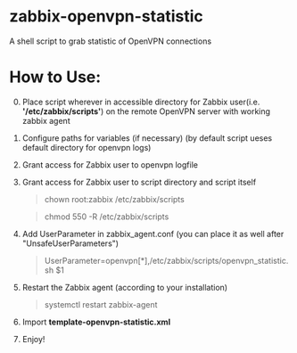 # zabbix-openvpn-statistic
A shell script to grab statistic of OpenVPN connections
# How to Use:

   0. Place script wherever in accessible directory
      for Zabbix user(i.e. **'/etc/zabbix/scripts'**)
      on the remote OpenVPN server with working zabbix agent
   1. Configure paths for variables (if necessary)
      (by default script ueses default directory for openvpn logs)
   2. Grant access for Zabbix user to openvpn logfile
   3. Grant access for Zabbix user to script directory
      and script itself
      
      > chown root:zabbix /etc/zabbix/scripts
      
      > chmod 550 -R /etc/zabbix/scripts
      
   4. Add UserParameter in zabbix_agent.conf (you can place it as well after "UnsafeUserParameters")
   
      > UserParameter=openvpn[*],/etc/zabbix/scripts/openvpn_statistic.sh $1
      
   5. Restart the Zabbix agent (according to your installation)
   
      > systemctl restart zabbix-agent
      
   6. Import **template-openvpn-statistic.xml**
   7. Enjoy!
